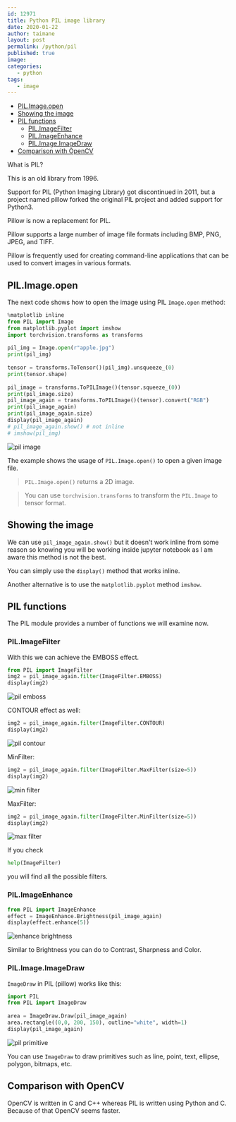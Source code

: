 ```yaml
---
id: 12971
title: Python PIL image library
date: 2020-01-22
author: taimane
layout: post
permalink: /python/pil
published: true
image: 
categories: 
   - python
tags:   
   - image
---
```

- [PIL.Image.open](#pilimageopen)
- [Showing the image](#showing-the-image)
- [PIL functions](#pil-functions)
  - [PIL.ImageFilter](#pilimagefilter)
  - [PIL.ImageEnhance](#pilimageenhance)
  - [PIL.Image.ImageDraw](#pilimageimagedraw)
- [Comparison with OpenCV](#comparison-with-opencv)
 
What is PIL? 
 
This is an old library from 1996. 
 
Support for PIL (Python Imaging Library) got discontinued in 2011, but a project named pillow forked the original PIL project and added support for Python3.
 
Pillow is now a replacement for PIL.
 
Pillow supports a large number of image file formats including BMP, PNG, JPEG, and TIFF.
 
Pillow is frequently used for creating command-line applications that can be used to convert images in various formats.
 
## PIL.Image.open
 
The next code shows how to open the image using PIL `Image.open` method:
 
```python
%matplotlib inline
from PIL import Image
from matplotlib.pyplot import imshow 
import torchvision.transforms as transforms
 
pil_img = Image.open(r"apple.jpg")
print(pil_img)
 
tensor = transforms.ToTensor()(pil_img).unsqueeze_(0)
print(tensor.shape) 
 
pil_image = transforms.ToPILImage()(tensor.squeeze_(0))
print(pil_image.size)
pil_image_again = transforms.ToPILImage()(tensor).convert("RGB")
print(pil_image_again)
print(pil_image_again.size)
display(pil_image_again)
# pil_image_again.show() # not inline
# imshow(pil_img)
```
 
![pil image](/wp-content/uploads/2021/09/pil1.jpg)
 
The example shows the usage of `PIL.Image.open()` to open a given image file.
 
> `PIL.Image.open()` returns a 2D image.
 
> You can use `torchvision.transforms` to transform the `PIL.Image` to tensor format.
 
## Showing the image
 
We can use `pil_image_again.show()` but it doesn't work inline from some reason so knowing you will be working inside jupyter notebook as I am aware this method is not the best. 
 
You can simply use the `display()` method that works inline.
 
Another alternative is to use the `matplotlib.pyplot` method `imshow`.
 
## PIL functions
 
The PIL module provides a number of functions we will examine now.
 
 
### PIL.ImageFilter
 
With this we can achieve the EMBOSS effect.
 
```python
from PIL import ImageFilter
img2 = pil_image_again.filter(ImageFilter.EMBOSS)
display(img2)
```
 
![pil emboss](/wp-content/uploads/2021/09/pil_emboss.jpg)
 
CONTOUR effect as well:
 
```python
img2 = pil_image_again.filter(ImageFilter.CONTOUR)
display(img2)
```
 
![pil contour](/wp-content/uploads/2021/09/pil_contour.jpg)
 
MinFilter:
 
```python
img2 = pil_image_again.filter(ImageFilter.MaxFilter(size=5))
display(img2)
```
![min filter](/wp-content/uploads/2021/09/pil_minfilter.jpg)
 
 
MaxFilter:
 
```python
img2 = pil_image_again.filter(ImageFilter.MinFilter(size=5))
display(img2)
```
 
![max filter](/wp-content/uploads/2021/09/pil_maxfilter.jpg)
 
If you check 
 
```python
help(ImageFilter)
```
 
you will find all the possible filters.
 
### PIL.ImageEnhance 
 
```python
from PIL import ImageEnhance
effect = ImageEnhance.Brightness(pil_image_again)
display(effect.enhance(5))
```
 
![enhance brightness](/wp-content/uploads/2021/09/pil_enhance_brightness.jpg)
 
Similar to Brightness you can do to Contrast, Sharpness and Color.
 
### PIL.Image.ImageDraw
 
`ImageDraw` in PIL (pillow) works like this:
 
```python
import PIL
from PIL import ImageDraw
 
area = ImageDraw.Draw(pil_image_again)
area.rectangle((0,0, 200, 150), outline="white", width=1)
display(pil_image_again)
```
 
![pil primitive](/wp-content/uploads/2021/09/pil_primitive.jpg)
 
 
You can use `ImageDraw` to draw primitives such as line, point, text, ellipse, polygon, bitmaps, etc.
 
## Comparison with OpenCV
 
OpenCV is written in C and C++ whereas PIL is written using Python and C. Because of that OpenCV seems faster.

